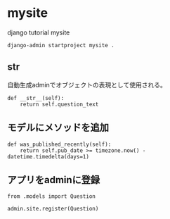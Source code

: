 # mysite
django tutorial mysite 
```
django-admin startproject mysite .
```

## __str__
自動生成adminでオブジェクトの表現として使用される。
```
def __str__(self):
    return self.question_text
```

## モデルにメソッドを追加
```
def was_published_recently(self):
    return self.pub_date >= timezone.now() - datetime.timedelta(days=1)
```

## アプリをadminに登録
```
from .models import Question

admin.site.register(Question)
```
